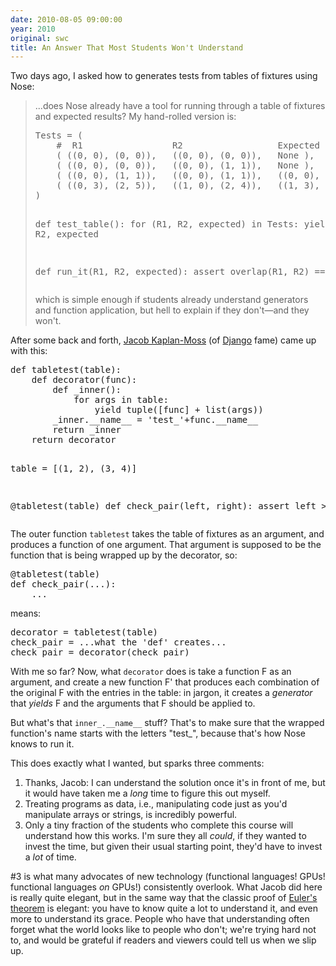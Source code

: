 ```yaml
---
date: 2010-08-05 09:00:00
year: 2010
original: swc
title: An Answer That Most Students Won't Understand
---
```

<p>Two days ago, I asked how to generates tests from tables of fixtures using Nose:</p>
<blockquote><p>...does Nose already have a tool for running through a table of fixtures and expected results?  My hand-rolled version is:</p>
<pre>Tests = (
    #  R1                 R2                  Expected
    ( ((0, 0), (0, 0)),   ((0, 0), (0, 0)),   None ),
    ( ((0, 0), (0, 0)),   ((0, 0), (1, 1)),   None ),
    ( ((0, 0), (1, 1)),   ((0, 0), (1, 1)),   ((0, 0), (1, 1)) ),
    ( ((0, 3), (2, 5)),   ((1, 0), (2, 4)),   ((1, 3), (2, 4)) )
)

def test_table():
    for (R1, R2, expected) in Tests:
        yield run_it, R1, R2, expected

def run_it(R1, R2, expected):
    assert overlap(R1, R2) == expected
</pre>
<p>which is simple enough if students already understand generators and function application, but hell to explain if they don't&mdash;and they won't.</p></blockquote>
<p>After some back and forth, <a href="http://jacobian.org/">Jacob Kaplan-Moss</a> (of <a href="https://www.djangoproject.com/">Django</a> fame) came up with this:</p>
<pre>def tabletest(table):
    def decorator(func):
        def _inner():
            for args in table:
                yield tuple([func] + list(args))
        _inner.__name__ = 'test_'+func.__name__
        return _inner
    return decorator

table = [(1, 2), (3, 4)]

@tabletest(table)
def check_pair(left, right):
    assert left &gt; right
</pre>
<p>The outer function <code>tabletest</code> takes the table of fixtures as an argument, and produces a function of one argument. That argument is supposed to be the function that is being wrapped up by the decorator, so:</p>
<pre>@tabletest(table)
def check_pair(...):
    ...
</pre>
<p>means:</p>
<pre>decorator = tabletest(table)
check_pair = ...what the 'def' creates...
check_pair = decorator(check_pair)
</pre>
<p>With me so far?  Now, what <code>decorator</code> does is take a function F as an argument, and create a new function F' that produces each combination of the original F with the entries in the table: in jargon, it creates a <em>generator</em> that <em>yields</em> F and the arguments that F should be applied to.</p>
<p>But what's that <code>inner_.__name__</code> stuff? That's to make sure that the wrapped function's name starts with the letters "test_", because that's how Nose knows to run it.</p>
<p>This does exactly what I wanted, but sparks three comments:</p>
<ol>
<li>Thanks, Jacob: I can understand the solution once it's in front of me, but it would have taken me a <em>long</em> time to figure this out myself.</li>
<li>Treating programs as data, i.e., manipulating code just as you'd manipulate arrays or strings, is incredibly powerful.</li>
<li>Only a tiny fraction of the students who complete this course will understand how this works. I'm sure they all <em>could</em>, if they wanted to invest the time, but given their usual starting point, they'd have to invest a <em>lot</em> of time.</li>
</ol>
<p>#3 is what many advocates of new technology (functional languages! GPUs! functional languages <em>on</em> GPUs!) consistently overlook. What Jacob did here is really quite elegant, but in the same way that the classic proof of <a href="http://en.wikipedia.org/wiki/Euler%27s_theorem">Euler's theorem</a> is elegant: you have to know quite a lot to understand it, and even more to understand its grace. People who have that understanding often forget what the world looks like to people who don't; we're trying hard not to, and would be grateful if readers and viewers could tell us when we slip up.</p>
